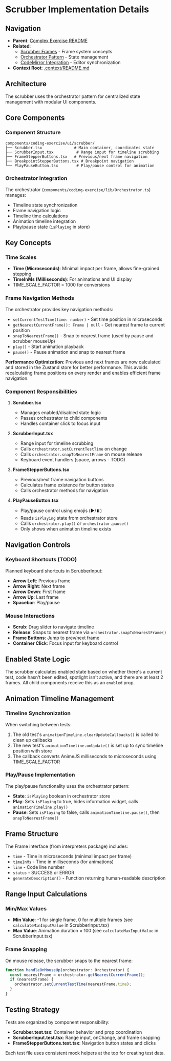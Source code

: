 # Scrubber Implementation Details

## Navigation

- **Parent**: [Complex Exercise README](./README.md)
- **Related**:
  - [Scrubber Frames](./scrubber-frames.md) - Frame system concepts
  - [Orchestrator Pattern](./orchestrator-pattern.md) - State management
  - [CodeMirror Integration](./codemirror.md) - Editor synchronization
- **Context Root**: [.context/README.md](../README.md)

## Architecture

The scrubber uses the orchestrator pattern for centralized state management with modular UI components.

## Core Components

### Component Structure

```
components/coding-exercise/ui/scrubber/
├── Scrubber.tsx              # Main container, coordinates state
├── ScrubberInput.tsx          # Range input for timeline scrubbing
├── FrameStepperButtons.tsx   # Previous/next frame navigation
├── BreakpointStepperButtons.tsx # Breakpoint navigation
└── PlayPauseButton.tsx        # Play/pause control for animation
```

### Orchestrator Integration

The orchestrator (`components/coding-exercise/lib/Orchestrator.ts`) manages:

- Timeline state synchronization
- Frame navigation logic
- Timeline time calculations
- Animation timeline integration
- Play/pause state (`isPlaying` in store)

## Key Concepts

### Time Scales

- **Time (Microseconds)**: Minimal impact per frame, allows fine-grained stepping
- **TimeInMs (Milliseconds)**: For animations and UI display
- TIME_SCALE_FACTOR = 1000 for conversions

### Frame Navigation Methods

The orchestrator provides key navigation methods:

- `setCurrentTestTime(time: number)` - Set time position in microseconds
- `getNearestCurrentFrame(): Frame | null` - Get nearest frame to current position
- `snapToNearestFrame()` - Snap to nearest frame (used by pause and scrubber mouseUp)
- `play()` - Start animation playback
- `pause()` - Pause animation and snap to nearest frame

**Performance Optimization**: Previous and next frames are now calculated and stored in the Zustand store for better performance. This avoids recalculating frame positions on every render and enables efficient frame navigation.

### Component Responsibilities

1. **Scrubber.tsx**
   - Manages enabled/disabled state logic
   - Passes orchestrator to child components
   - Handles container click to focus input

2. **ScrubberInput.tsx**
   - Range input for timeline scrubbing
   - Calls `orchestrator.setCurrentTestTime` on change
   - Calls `orchestrator.snapToNearestFrame` on mouse release
   - Keyboard event handlers (space, arrows - TODO)

3. **FrameStepperButtons.tsx**
   - Previous/next frame navigation buttons
   - Calculates frame existence for button states
   - Calls orchestrator methods for navigation

4. **PlayPauseButton.tsx**
   - Play/pause control using emojis (▶️/⏸️)
   - Reads `isPlaying` state from orchestrator store
   - Calls `orchestrator.play()` or `orchestrator.pause()`
   - Only shows when animation timeline exists

## Navigation Controls

### Keyboard Shortcuts (TODO)

Planned keyboard shortcuts in ScrubberInput:

- **Arrow Left**: Previous frame
- **Arrow Right**: Next frame
- **Arrow Down**: First frame
- **Arrow Up**: Last frame
- **Spacebar**: Play/pause

### Mouse Interactions

- **Scrub**: Drag slider to navigate timeline
- **Release**: Snaps to nearest frame via `orchestrator.snapToNearestFrame()`
- **Frame Buttons**: Jump to prev/next frame
- **Container Click**: Focus input for keyboard control

## Enabled State Logic

The scrubber calculates enabled state based on whether there's a current test, code hasn't been edited, spotlight isn't active, and there are at least 2 frames. All child components receive this as an `enabled` prop.

## Animation Timeline Management

### Timeline Synchronization

When switching between tests:

1. The old test's `animationTimeline.clearUpdateCallbacks()` is called to clean up callbacks
2. The new test's `animationTimeline.onUpdate()` is set up to sync timeline position with store
3. The callback converts AnimeJS milliseconds to microseconds using TIME_SCALE_FACTOR

### Play/Pause Implementation

The play/pause functionality uses the orchestrator pattern:

- **State**: `isPlaying` boolean in orchestrator store
- **Play**: Sets `isPlaying` to true, hides information widget, calls `animationTimeline.play()`
- **Pause**: Sets `isPlaying` to false, calls `animationTimeline.pause()`, then `snapToNearestFrame()`

## Frame Structure

The Frame interface (from interpreters package) includes:

- `time` - Time in microseconds (minimal impact per frame)
- `timeInMs` - Time in milliseconds (for animations)
- `line` - Code line number
- `status` - SUCCESS or ERROR
- `generateDescription()` - Function returning human-readable description

## Range Input Calculations

### Min/Max Values

- **Min Value**: -1 for single frame, 0 for multiple frames (see `calculateMinInputValue` in ScrubberInput.tsx)
- **Max Value**: Animation duration × 100 (see `calculateMaxInputValue` in ScrubberInput.tsx)

### Frame Snapping

On mouse release, the scrubber snaps to the nearest frame:

```typescript
function handleOnMouseUp(orchestrator: Orchestrator) {
  const nearestFrame = orchestrator.getNearestCurrentFrame();
  if (nearestFrame) {
    orchestrator.setCurrentTestTime(nearestFrame.time);
  }
}
```

## Testing Strategy

Tests are organized by component responsibility:

- **Scrubber.test.tsx**: Container behavior and prop coordination
- **ScrubberInput.test.tsx**: Range input, onChange, and frame snapping
- **FrameStepperButtons.test.tsx**: Navigation button states and clicks

Each test file uses consistent mock helpers at the top for creating test data.
